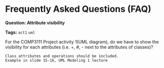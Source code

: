# Frequently Asked Questions (FAQ)

**Question: Attribute visibility**

**Tags:** `act1` `uml`

For the COMP3111 Project activity 1(UML diagram), do we have to show the visibility for each attributes (i.e. +, #, - next to the attributes of classes)? 

	Class attributes and operations should be included. 
	Example in slide 15-16, UML Modeling 1 lecture